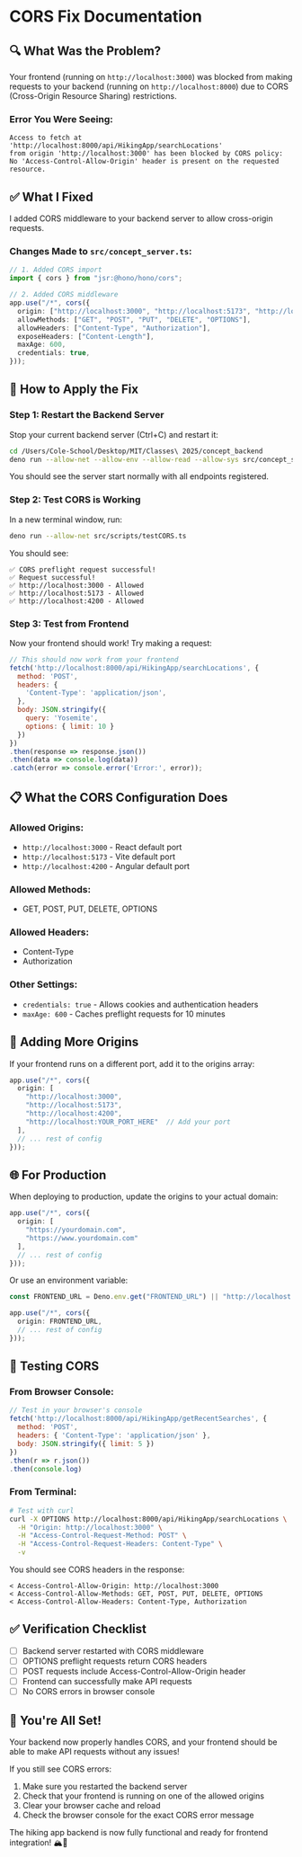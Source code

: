 # CORS Fix Documentation

## 🔍 **What Was the Problem?**

Your frontend (running on `http://localhost:3000`) was blocked from making requests to your backend (running on `http://localhost:8000`) due to CORS (Cross-Origin Resource Sharing) restrictions.

### **Error You Were Seeing:**
```
Access to fetch at 'http://localhost:8000/api/HikingApp/searchLocations' 
from origin 'http://localhost:3000' has been blocked by CORS policy: 
No 'Access-Control-Allow-Origin' header is present on the requested resource.
```

## ✅ **What I Fixed**

I added CORS middleware to your backend server to allow cross-origin requests.

### **Changes Made to `src/concept_server.ts`:**

```typescript
// 1. Added CORS import
import { cors } from "jsr:@hono/hono/cors";

// 2. Added CORS middleware
app.use("/*", cors({
  origin: ["http://localhost:3000", "http://localhost:5173", "http://localhost:4200"],
  allowMethods: ["GET", "POST", "PUT", "DELETE", "OPTIONS"],
  allowHeaders: ["Content-Type", "Authorization"],
  exposeHeaders: ["Content-Length"],
  maxAge: 600,
  credentials: true,
}));
```

## 🚀 **How to Apply the Fix**

### **Step 1: Restart the Backend Server**

Stop your current backend server (Ctrl+C) and restart it:

```bash
cd /Users/Cole-School/Desktop/MIT/Classes\ 2025/concept_backend
deno run --allow-net --allow-env --allow-read --allow-sys src/concept_server.ts
```

You should see the server start normally with all endpoints registered.

### **Step 2: Test CORS is Working**

In a new terminal window, run:

```bash
deno run --allow-net src/scripts/testCORS.ts
```

You should see:
```
✅ CORS preflight request successful!
✅ Request successful!
✅ http://localhost:3000 - Allowed
✅ http://localhost:5173 - Allowed
✅ http://localhost:4200 - Allowed
```

### **Step 3: Test from Frontend**

Now your frontend should work! Try making a request:

```javascript
// This should now work from your frontend
fetch('http://localhost:8000/api/HikingApp/searchLocations', {
  method: 'POST',
  headers: {
    'Content-Type': 'application/json',
  },
  body: JSON.stringify({
    query: 'Yosemite',
    options: { limit: 10 }
  })
})
.then(response => response.json())
.then(data => console.log(data))
.catch(error => console.error('Error:', error));
```

## 📋 **What the CORS Configuration Does**

### **Allowed Origins:**
- `http://localhost:3000` - React default port
- `http://localhost:5173` - Vite default port
- `http://localhost:4200` - Angular default port

### **Allowed Methods:**
- GET, POST, PUT, DELETE, OPTIONS

### **Allowed Headers:**
- Content-Type
- Authorization

### **Other Settings:**
- `credentials: true` - Allows cookies and authentication headers
- `maxAge: 600` - Caches preflight requests for 10 minutes

## 🔧 **Adding More Origins**

If your frontend runs on a different port, add it to the origins array:

```typescript
app.use("/*", cors({
  origin: [
    "http://localhost:3000", 
    "http://localhost:5173", 
    "http://localhost:4200",
    "http://localhost:YOUR_PORT_HERE"  // Add your port
  ],
  // ... rest of config
}));
```

## 🌐 **For Production**

When deploying to production, update the origins to your actual domain:

```typescript
app.use("/*", cors({
  origin: [
    "https://yourdomain.com",
    "https://www.yourdomain.com"
  ],
  // ... rest of config
}));
```

Or use an environment variable:

```typescript
const FRONTEND_URL = Deno.env.get("FRONTEND_URL") || "http://localhost:3000";

app.use("/*", cors({
  origin: FRONTEND_URL,
  // ... rest of config
}));
```

## 🧪 **Testing CORS**

### **From Browser Console:**
```javascript
// Test in your browser's console
fetch('http://localhost:8000/api/HikingApp/getRecentSearches', {
  method: 'POST',
  headers: { 'Content-Type': 'application/json' },
  body: JSON.stringify({ limit: 5 })
})
.then(r => r.json())
.then(console.log)
```

### **From Terminal:**
```bash
# Test with curl
curl -X OPTIONS http://localhost:8000/api/HikingApp/searchLocations \
  -H "Origin: http://localhost:3000" \
  -H "Access-Control-Request-Method: POST" \
  -H "Access-Control-Request-Headers: Content-Type" \
  -v
```

You should see CORS headers in the response:
```
< Access-Control-Allow-Origin: http://localhost:3000
< Access-Control-Allow-Methods: GET, POST, PUT, DELETE, OPTIONS
< Access-Control-Allow-Headers: Content-Type, Authorization
```

## ✅ **Verification Checklist**

- [ ] Backend server restarted with CORS middleware
- [ ] OPTIONS preflight requests return CORS headers
- [ ] POST requests include Access-Control-Allow-Origin header
- [ ] Frontend can successfully make API requests
- [ ] No CORS errors in browser console

## 🎉 **You're All Set!**

Your backend now properly handles CORS, and your frontend should be able to make API requests without any issues!

If you still see CORS errors:
1. Make sure you restarted the backend server
2. Check that your frontend is running on one of the allowed origins
3. Clear your browser cache and reload
4. Check the browser console for the exact CORS error message

The hiking app backend is now fully functional and ready for frontend integration! 🏔️🥾


